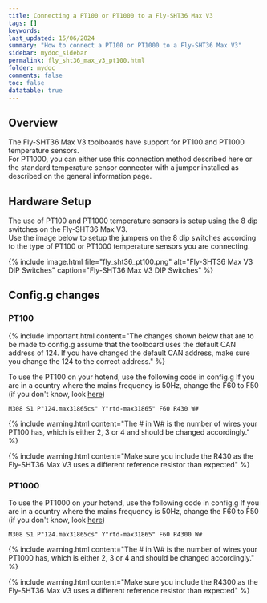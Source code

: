 ```yaml
---
title: Connecting a PT100 or PT1000 to a Fly-SHT36 Max V3
tags: []
keywords: 
last_updated: 15/06/2024
summary: "How to connect a PT100 or PT1000 to a Fly-SHT36 Max V3"
sidebar: mydoc_sidebar
permalink: fly_sht36_max_v3_pt100.html
folder: mydoc
comments: false
toc: false
datatable: true
---
```


## Overview

The Fly-SHT36 Max V3 toolboards have support for PT100 and PT1000 temperature sensors.  
For PT1000, you can either use this connection method described here or the standard temperature sensor connector with a jumper installed as described on the general information page.  

## Hardware Setup

The use of PT100 and PT1000 temperature sensors is setup using the 8 dip switches on the Fly-SHT36 Max V3.  
Use the image below to setup the jumpers on the 8 dip switches according to the type of PT100 or PT1000 temperature sensors you are connecting.  

{% include image.html file="fly_sht36_pt100.png" alt="Fly-SHT36 Max V3 DIP Switches" caption="Fly-SHT36 Max V3 DIP Switches" %}  

## Config.g changes

### PT100

{% include important.html content="The changes shown below that are to be made to config.g assume that the toolboard uses the default CAN address of 124. If you have changed the default CAN address, make sure you change the 124 to the correct address." %}

To use the PT100 on your hotend, use the following code in config.g
If you are in a country where the mains frequency is 50Hz, change the F60 to F50 (if you don't know, look [here](https://www.oaktreeproducts.com/img/product/description/List%20of%20Worldwide%20AC%20Voltages.pdf))

```text
M308 S1 P"124.max31865cs" Y"rtd-max31865" F60 R430 W#
```

{% include warning.html content="The # in W# is the number of wires your PT100 has, which is either 2, 3 or 4 and should be changed accordingly." %}

{% include warning.html content="Make sure you include the R430 as the Fly-SHT36 Max V3 uses a different reference resistor than expected" %}

### PT1000

To use the PT1000 on your hotend, use the following code in config.g
If you are in a country where the mains frequency is 50Hz, change the F60 to F50 (if you don't know, look [here](https://www.oaktreeproducts.com/img/product/description/List%20of%20Worldwide%20AC%20Voltages.pdf))

```text
M308 S1 P"124.max31865cs" Y"rtd-max31865" F60 R4300 W#
```

{% include warning.html content="The # in W# is the number of wires your PT1000 has, which is either 2, 3 or 4 and should be changed accordingly." %}

{% include warning.html content="Make sure you include the R4300 as the Fly-SHT36 Max V3 uses a different reference resistor than expected" %}
